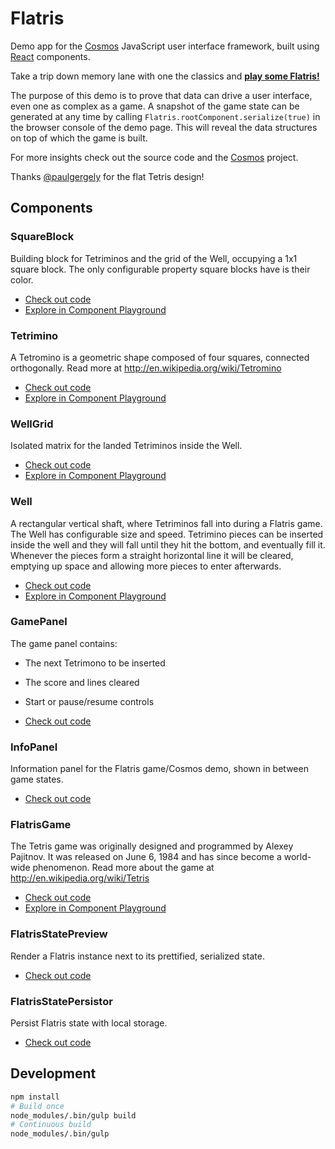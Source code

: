 Flatris
===
Demo app for the [Cosmos](https://github.com/skidding/cosmos) JavaScript user
interface framework, built using [React](https://github.com/facebook/react)
components.

Take a trip down memory lane with one the classics and [**play some Flatris!**](http://skidding.github.io/flatris/)

The purpose of this demo is to prove that data can drive a user interface, even
one as complex as a game. A snapshot of the game state can be generated at any
time by calling `Flatris.rootComponent.serialize(true)` in the browser console
of the demo page. This will reveal the data structures on top of which the
game is built.

For more insights check out the source code and the
[Cosmos](https://github.com/skidding/cosmos) project.

Thanks [@paulgergely](https://twitter.com/paulgergely) for the flat Tetris
design!

## Components

### SquareBlock

Building block for Tetriminos and the grid of the Well, occupying a 1x1 square
block. The only configurable property square blocks have is their color.

- [Check out code](src/components/square-block.jsx)
- [Explore in Component Playground](http://skidding.github.io/flatris/component-playground.html?fixturePath=SquareBlock%2Fcolor-of-the-I-tetrimino)

### Tetrimino

A Tetromino is a geometric shape composed of four squares, connected
orthogonally. Read more at http://en.wikipedia.org/wiki/Tetromino

- [Check out code](src/components/tetrimino.jsx)
- [Explore in Component Playground](http://skidding.github.io/flatris/component-playground.html?fixturePath=Tetrimino%2FZ-tetrimino)

### WellGrid

Isolated matrix for the landed Tetriminos inside the Well.

- [Check out code](src/components/well-grid.jsx)
- [Explore in Component Playground](http://skidding.github.io/flatris/component-playground.html?fixturePath=WellGrid%2F3x3%20grid)

### Well

A rectangular vertical shaft, where Tetriminos fall into during a Flatris game.
The Well has configurable size and speed. Tetrimino pieces can be inserted
inside the well and they will fall until they hit the bottom, and eventually
fill it. Whenever the pieces form a straight horizontal line it will be
cleared, emptying up space and allowing more pieces to enter afterwards.

- [Check out code](src/components/well.jsx)
- [Explore in Component Playground](http://skidding.github.io/flatris/component-playground.html?fixturePath=Well%2Fpaused)

### GamePanel

The game panel contains:
- The next Tetrimono to be inserted
- The score and lines cleared
- Start or pause/resume controls

- [Check out code](src/components/game-panel.jsx)

### InfoPanel

Information panel for the Flatris game/Cosmos demo, shown in between game
states.

- [Check out code](src/components/info-panel.jsx)

### FlatrisGame

The Tetris game was originally designed and programmed by Alexey Pajitnov.
It was released on June 6, 1984 and has since become a world-wide phenomenon.
Read more about the game at http://en.wikipedia.org/wiki/Tetris

- [Check out code](src/components/flatris-game.jsx)
- [Explore in Component Playground](http://skidding.github.io/flatris/component-playground.html?fixturePath=FlatrisGame%2Fnew%20game%20running)

### FlatrisStatePreview

Render a Flatris instance next to its prettified, serialized state.

- [Check out code](src/components/flatris-state-preview.jsx)

### FlatrisStatePersistor

Persist Flatris state with local storage.

- [Check out code](src/components/flatris-state-persistor.jsx)

## Development

```bash
npm install
# Build once
node_modules/.bin/gulp build
# Continuous build
node_modules/.bin/gulp
```
